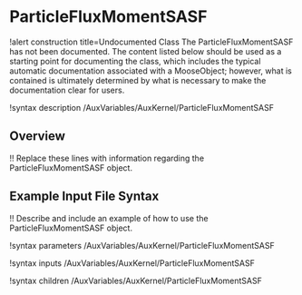 # ParticleFluxMomentSASF

!alert construction title=Undocumented Class
The ParticleFluxMomentSASF has not been documented. The content listed below should be used as a starting point for
documenting the class, which includes the typical automatic documentation associated with a
MooseObject; however, what is contained is ultimately determined by what is necessary to make the
documentation clear for users.

!syntax description /AuxVariables/AuxKernel/ParticleFluxMomentSASF

## Overview

!! Replace these lines with information regarding the ParticleFluxMomentSASF object.

## Example Input File Syntax

!! Describe and include an example of how to use the ParticleFluxMomentSASF object.

!syntax parameters /AuxVariables/AuxKernel/ParticleFluxMomentSASF

!syntax inputs /AuxVariables/AuxKernel/ParticleFluxMomentSASF

!syntax children /AuxVariables/AuxKernel/ParticleFluxMomentSASF
